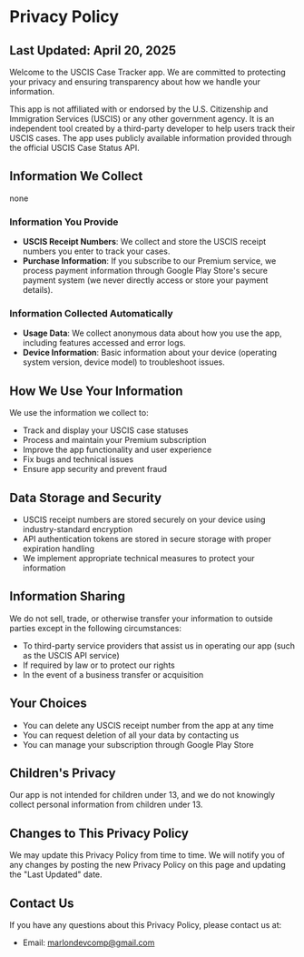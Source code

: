 # Privacy Policy

## Last Updated: April 20, 2025

Welcome to the USCIS Case Tracker app. We are committed to protecting your privacy and ensuring transparency about how we handle your information.

This app is not affiliated with or endorsed by the U.S. Citizenship and Immigration Services (USCIS) or any other government agency. It is an independent tool created by a third-party developer to help users track their USCIS cases. The app uses publicly available information provided through the official USCIS Case Status API.

## Information We Collect

none

### Information You Provide

- **USCIS Receipt Numbers**: We collect and store the USCIS receipt numbers you enter to track your cases.
- **Purchase Information**: If you subscribe to our Premium service, we process payment information through Google Play Store's secure payment system (we never directly access or store your payment details).

### Information Collected Automatically

- **Usage Data**: We collect anonymous data about how you use the app, including features accessed and error logs.
- **Device Information**: Basic information about your device (operating system version, device model) to troubleshoot issues.

## How We Use Your Information

We use the information we collect to:

- Track and display your USCIS case statuses
- Process and maintain your Premium subscription
- Improve the app functionality and user experience
- Fix bugs and technical issues
- Ensure app security and prevent fraud

## Data Storage and Security

- USCIS receipt numbers are stored securely on your device using industry-standard encryption
- API authentication tokens are stored in secure storage with proper expiration handling
- We implement appropriate technical measures to protect your information

## Information Sharing

We do not sell, trade, or otherwise transfer your information to outside parties except in the following circumstances:

- To third-party service providers that assist us in operating our app (such as the USCIS API service)
- If required by law or to protect our rights
- In the event of a business transfer or acquisition

## Your Choices

- You can delete any USCIS receipt number from the app at any time
- You can request deletion of all your data by contacting us
- You can manage your subscription through Google Play Store

## Children's Privacy

Our app is not intended for children under 13, and we do not knowingly collect personal information from children under 13.

## Changes to This Privacy Policy

We may update this Privacy Policy from time to time. We will notify you of any changes by posting the new Privacy Policy on this page and updating the "Last Updated" date.

## Contact Us

If you have any questions about this Privacy Policy, please contact us at:

- Email: marlondevcomp@gmail.com
